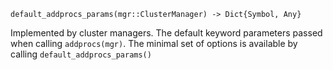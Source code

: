 ```
default_addprocs_params(mgr::ClusterManager) -> Dict{Symbol, Any}
```

Implemented by cluster managers. The default keyword parameters passed when calling `addprocs(mgr)`. The minimal set of options is available by calling `default_addprocs_params()`
